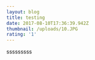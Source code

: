 ```yaml
---
layout: blog
title: testing
date: 2017-08-10T17:36:39.942Z
thumbnail: /uploads/10.JPG
rating: '1'
---
```

sssssssss
